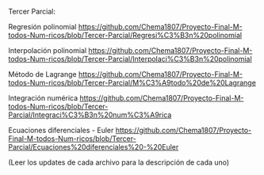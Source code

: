 Tercer Parcial:

Regresión polinomial https://github.com/Chema1807/Proyecto-Final-M-todos-Num-ricos/blob/Tercer-Parcial/Regresi%C3%B3n%20polinomial

Interpolación polinomial https://github.com/Chema1807/Proyecto-Final-M-todos-Num-ricos/blob/Tercer-Parcial/Interpolaci%C3%B3n%20polinomial

Método de Lagrange https://github.com/Chema1807/Proyecto-Final-M-todos-Num-ricos/blob/Tercer-Parcial/M%C3%A9todo%20de%20Lagrange

Integración numérica https://github.com/Chema1807/Proyecto-Final-M-todos-Num-ricos/blob/Tercer-Parcial/Integraci%C3%B3n%20num%C3%A9rica

Ecuaciones diferenciales - Euler https://github.com/Chema1807/Proyecto-Final-M-todos-Num-ricos/blob/Tercer-Parcial/Ecuaciones%20diferenciales%20-%20Euler

(Leer los updates de cada archivo para la descripción de cada uno)
